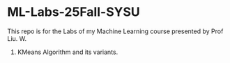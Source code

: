 # ML-Labs-25Fall-SYSU
This repo is for the Labs of my Machine Learning course presented by Prof Liu. W.
1. KMeans Algorithm and its variants.
